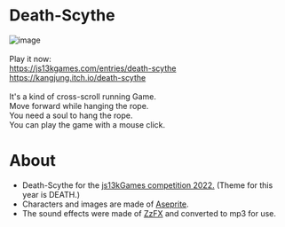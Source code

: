 # Death-Scythe
![image](https://github.com/kangjung/Death-Scythe/blob/master/playGif.gif?raw=true)<br/><br/>
Play it now: <br/>
https://js13kgames.com/entries/death-scythe<br/>
https://kangjung.itch.io/death-scythe<br/>
<br/>
It's a kind of cross-scroll running Game.<br/>
Move forward while hanging the rope.<br/>
You need a soul to hang the rope.<br/>
You can play the game with a mouse click.




# About
* Death-Scythe for the [js13kGames competition 2022.](https://js13kgames.com/) (Theme for this year is DEATH.)
* Characters and images are made of [Aseprite](https://github.com/aseprite/aseprite).
* The sound effects were made of [ZzFX](https://github.com/KilledByAPixel/ZzFX) and converted to mp3 for use.

